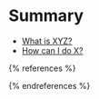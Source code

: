 # Summary

* [What is XYZ?](first-question.md)
* [How can I do X?](second-question.md)

{% references %} 

{% endreferences %}



